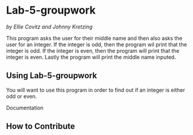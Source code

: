 # Lab-5-groupwork
*by Ellie Covitz and Johnny Kretzing*

This program asks the user for their middle name and then also asks the user for an integer.
If the integer is odd, then the program wil print that the integer is odd.
If the integer is even, then the program will print that the integer is even.
Lastly the program will print the middle name inputed. 

## Using Lab-5-groupwork
You will want to use this program in order to find out if an integer is either odd or even.

Documentation

## How to Contribute

